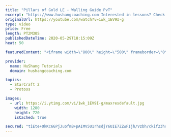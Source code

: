 ```yaml
---
title: "Pillars of Gold LE - Walling Guide PvT"
excerpt: "https://www.hushangcoaching.com Interested in lessons? Check out the website for more information ------------------------------------------------------------------------------------------------------- Want to support HuShang Tutorials directly? Patreon is a website where you can contribute a monthly"
originalUrl: https://youtube.com/watch?v=1wk_1EV9I-g
type: video
price: Free
length: PT2M30S
publishedDateTime: 2020-05-29T18:15:09Z
heat: 50

featuredContent: "<iframe width=\"800\" height=\"500\" frameborder=\"0\" src=\"https://www.youtube.com/embed/1wk_1EV9I-g\" allow=\"accelerometer; autoplay; encrypted-media; gyroscope; picture-in-picture\" allowfullscreen></iframe>"

provider:
  name: HuShang Tutorials
  domain: hushangcoaching.com

topics:
  - StarCraft 2
  - Protoss

images:
  - url: https://i.ytimg.com/vi/1wk_1EV9I-g/maxresdefault.jpg
    width: 1280
    height: 720
    isCached: true

secured: "tiEte+OkKc6GPjJuofmB+pAIMV5U1rhsdjY6UIE7ZZwFIjh/Vzbh/ckif23hrbElL0WUllxrJmEzqF6OhzDffUk6BIpWRlZ+LM6YvrUKRZXFebU/ZvBuVfizlyWRDdnd4yl5OB0jbVCger/2AB9LECPfnoDvhyDOHddGmYwsH9tMgHaYYprHhA7xwscZnKbC7udsYPew5Am/0UVAefCEarnASrtuED8f0uynV0C4XGP4Pv0I8ljsbiDuy4rc12GEs3gXHBOZuRO0nLgnfSvUHA/Wgmialsj3G+k47VNGwAhArfUrgv1kH+Ac3IUxTxXHCiEFdP0kYah9RmL4R9AfiWbCG9bqiTVhvu0kTlr6qPSP73eHYxTlqE3ke57FydKuVvq+U794c3lA8Sk1e2mfMH/mQawQEbEx7kDj2gHm8DM=;NyTL9p96JNZnbFMxiIq6bg=="
---
```


